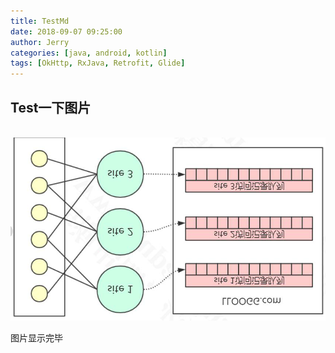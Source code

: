 ```yaml
---
title: TestMd
date: 2018-09-07 09:25:00
author: Jerry
categories: [java, android, kotlin]
tags: [OkHttp, RxJava, Retrofit, Glide]
---
```


## Test一下图片

​		![](test.png)



图片显示完毕

